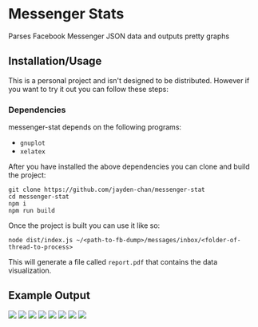 # Messenger Stats
Parses Facebook Messenger JSON data and outputs pretty graphs

## Installation/Usage
This is a personal project and isn't designed to be distributed. However if you want to
try it out you can follow these steps:

### Dependencies
messenger-stat depends on the following programs:
* `gnuplot`
* `xelatex`

After you have installed the above dependencies you can clone and build the project:

```
git clone https://github.com/jayden-chan/messenger-stat
cd messenger-stat
npm i
npm run build
```

Once the project is built you can use it like so:
```
node dist/index.js ~/<path-to-fb-dump>/messages/inbox/<folder-of-thread-to-process>
```

This will generate a file called `report.pdf` that contains the data visualization.

## Example Output
![](https://i.imgur.com/rOAh87u.png)
![](https://i.imgur.com/Kgq1et4.png)
![](https://i.imgur.com/Dccme2L.png)
![](https://i.imgur.com/wGvKY4K.png)
![](https://i.imgur.com/QBrYa5v.png)
![](https://i.imgur.com/V2rUOpU.png)
![](https://i.imgur.com/iqtwlXA.png)
![](https://i.imgur.com/d7B2S7p.png)
